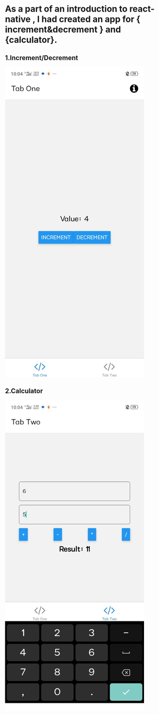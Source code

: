 
<h1>As a part of an introduction to react-native , I had created an app for { increment&decrement } and {calculator}.</h1>

<h2>1.Increment/Decrement</h2>
<img src=inc.jpg>

<h2>2.Calculator</h2>
<img src=cal.jpg>
